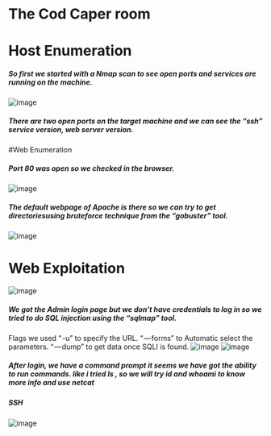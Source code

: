 # The Cod Caper room

# Host Enumeration
##### So first we started with a Nmap scan to see open ports and services are running on the machine.
![image](https://user-images.githubusercontent.com/60177793/95357319-56b27100-08e5-11eb-9f9a-1ce98e7dc330.png)
##### There are two open ports on the target machine and we can see the “ssh” service version, web server version.
#Web Enumeration
##### Port 80 was open so we checked in the browser.
![image](https://user-images.githubusercontent.com/60177793/95357443-7c3f7a80-08e5-11eb-8c8b-196f0d9d2440.png)
##### The default webpage of Apache is there so we can try to get directoriesusing bruteforce technique  from the “gobuster” tool.
![image](https://user-images.githubusercontent.com/60177793/95357697-d50f1300-08e5-11eb-99b8-108a7cb99cc5.png)
# Web Exploitation
![image](https://user-images.githubusercontent.com/60177793/95357802-f243e180-08e5-11eb-9790-cd214aea2fc7.png)
##### We got the Admin login page but we don’t have credentials to log in so we tried to do SQL injection using the “sqlmap” tool.
Flags we used
“ -u” to specify the URL.
“ — forms” to Automatic select the parameters.
“ — dump” to get data once SQLI is found.
![image](https://user-images.githubusercontent.com/60177793/95357952-228b8000-08e6-11eb-840a-3346ef812680.png)
![image](https://user-images.githubusercontent.com/60177793/95357986-2b7c5180-08e6-11eb-8cc1-e2f75d713b64.png)
##### After login, we have a command prompt it seems we have got the ability to run commands. like i tried ls , so we will try id and whoami to know more info and use netcat 




##### SSH 
![image](https://user-images.githubusercontent.com/60177793/95489948-23d7ae00-09b5-11eb-9e00-e4d1ce71c2a3.png)




